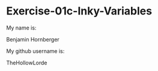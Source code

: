 # Exercise-01c-Inky-Variables

My name is:

Benjamin Hornberger

My github username is:

TheHollowLorde
